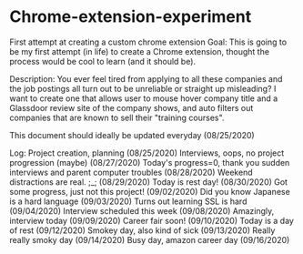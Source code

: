 # Chrome-extension-experiment
First attempt at creating a custom chrome extension
Goal:
This is going to be my first attempt (in life) to create a Chrome extension, thought the process would be cool to learn (and it should be).

Description:
You ever feel tired from applying to all these companies and the job postings all turn out to be unreliable or straight up misleading?  I want to create one that allows user to mouse hover company title and a Glassdoor review site of the company shows, and auto filters out companies that are known to sell their "training courses".

This document should ideally be updated everyday (08/25/2020)

Log:
Project creation, planning (08/25/2020)
Interviews, oops, no project progression (maybe) (08/27/2020)
Today's progress=0, thank you sudden interviews and parent computer troubles (08/28/2020)
Weekend distractions are real. ;_; (08/29/2020)
Today is rest day! (08/30/2020)
Got some progress, just not this project! (09/02/2020)
Did you know Japanese is a hard language (09/03/2020)
Turns out learning SSL is hard (09/04/2020)
Interview scheduled this week (09/08/2020)
Amazingly, interview today (09/09/2020)
Career fair soon! (09/10/2020)
Today is a day of rest (09/12/2020)
Smokey day, also kind of sick (09/13/2020)
Really really smoky day (09/14/2020)
Busy day, amazon career day (09/16/2020)
